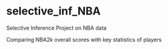 # selective_inf_NBA

Selective Inference Project on NBA data

Comparing NBA2k overall scores with key statistics of players
